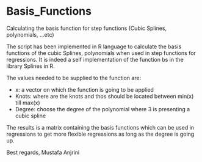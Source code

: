 # Basis_Functions
Calculating the basis function for step functions (Cubic Splines, polynomials, ...etc)

The script has been implemented in R language to calculate the basis functions of the cubic Splines, polynomials when used in step functions for regressions.
It is indeed a self implementation of the function bs in the library Splines in R.

The values needed to be supplied to the function are:
- x: a vector on which the function is going to be applied
- Knots: where are the knots and thos should be located between min(x) till max(x)
- Degree: choose the degree of the polynomial where 3 is presenting a cubic spline

The results is a matrix containing the basis functions which can be used in regressions to get more flexible regressions as long as the degree is going up.

Best regards,
Mustafa Anjrini
